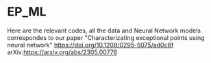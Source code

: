 # EP_ML
Here are the relevant codes, all the data and Neural Network models correspondes to our paper "Characterizating exceptional points using neural network" 
https://doi.org/10.1209/0295-5075/ad0c6f   arXiv:https://arxiv.org/abs/2305.00776
